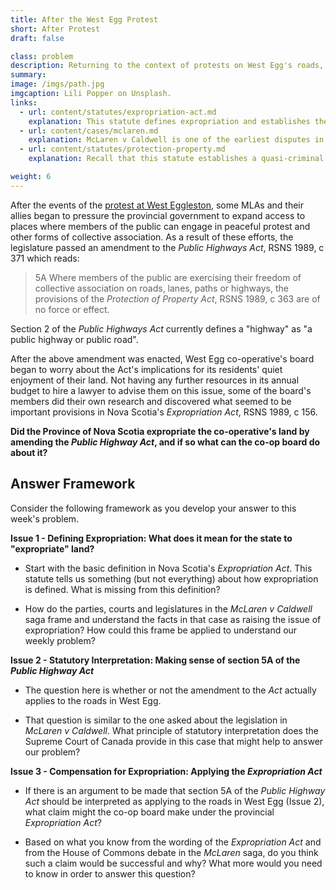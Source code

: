```yaml
---
title: After the West Egg Protest
short: After Protest
draft: false

class: problem
description: Returning to the context of protests on West Egg's roads, this problem looks a hypothetical legislative changes through the lens of expropriation. 
summary: 
image: /imgs/path.jpg
imgcaption: Lili Popper on Unsplash.
links:
  - url: content/statutes/expropriation-act.md
    explanation: This statute defines expropriation and establishes the right to compensation when expropriation is carried out by a statutory authority, such as provincial legislature or municipal council.
  - url: content/cases/mclaren.md
    explanation: McLaren v Caldwell is one of the earliest disputes in Canadian law about the power of governments to take away sticks from a property owner's bundle of rights. What principle(s) of interpretation found in this case could help the co-op board to resolve its legal questions? 
  - url: content/statutes/protection-property.md
    explanation: Recall that this statute establishes a quasi-criminal cause of action in trespass.

weight: 6
---
```


After the events of the [protest at West Eggleston](), some MLAs and their allies began to pressure the provincial government to expand access to places where members of the public can engage in peaceful protest and other forms of collective association. As a result of these efforts, the legislature passed an amendment to the *Public Highways Act*, RSNS 1989, c 371 which reads:

> 5A Where members of the public are exercising their freedom of collective association on roads, lanes, paths or highways, the provisions of the *Protection of Property Act*, RSNS 1989, c 363 are of no force or effect. 

Section 2 of the *Public Highways Act* currently defines a "highway" as "a public highway or public road". 

After the above amendment was enacted, West Egg co-operative's board began to worry about the Act's implications for its residents' quiet enjoyment of their land. Not having any further resources in its annual budget to hire a lawyer to advise them on this issue, some of the board's members did their own research and discovered what seemed to be important provisions in Nova Scotia's *Expropriation Act*, RSNS 1989, c 156.

**Did the Province of Nova Scotia expropriate the co-operative's land by amending the *Public Highway Act*, and if so what can the co-op board do about it?**

## Answer Framework

Consider the following framework as you develop your answer to this week's problem.

**Issue 1 - Defining Expropriation: What does it mean for the state to "expropriate" land?**

- Start with the basic definition in Nova Scotia's *Expropriation Act*. This statute tells us something (but not everything) about how expropriation is defined. What is missing from this definition?

- How do the parties, courts and legislatures in the *McLaren v Caldwell* saga frame and understand the facts in that case as raising the issue of expropriation? How could this frame be applied to understand our weekly problem? 

**Issue 2 - Statutory Interpretation: Making sense of section 5A of the *Public Highway Act***

- The question here is whether or not the amendment to the *Act* actually applies to the roads in West Egg. 

- That question is similar to the one asked about the legislation in *McLaren v Caldwell*. What principle of statutory interpretation does the Supreme Court of Canada provide in this case that might help to answer our problem?

**Issue 3 - Compensation for Expropriation: Applying the *Expropriation Act***

- If there is an argument to be made that section 5A of the *Public Highway Act* should be interpreted as applying to the roads in West Egg (Issue 2), what claim might the co-op board make under the provincial *Expropriation Act*? 

- Based on what you know from the wording of the *Expropriation Act* and from the House of Commons debate in the *McLaren* saga, do you think such a claim would be successful and why? What more would you need to know in order to answer this question? 